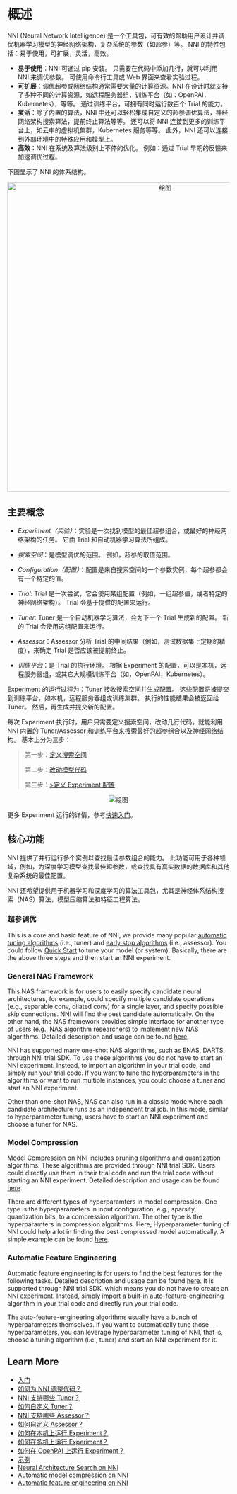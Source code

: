 # 概述

NNI (Neural Network Intelligence) 是一个工具包，可有效的帮助用户设计并调优机器学习模型的神经网络架构，复杂系统的参数（如超参）等。 NNI 的特性包括：易于使用，可扩展，灵活，高效。

* **易于使用**：NNI 可通过 pip 安装。 只需要在代码中添加几行，就可以利用 NNI 来调优参数。 可使用命令行工具或 Web 界面来查看实验过程。
* **可扩展**：调优超参或网络结构通常需要大量的计算资源。NNI 在设计时就支持了多种不同的计算资源，如远程服务器组，训练平台（如：OpenPAI，Kubernetes），等等。 通过训练平台，可拥有同时运行数百个 Trial 的能力。
* **灵活**：除了内置的算法，NNI 中还可以轻松集成自定义的超参调优算法，神经网络架构搜索算法，提前终止算法等等。 还可以将 NNI 连接到更多的训练平台上，如云中的虚拟机集群，Kubernetes 服务等等。 此外，NNI 还可以连接到外部环境中的特殊应用和模型上。
* **高效**：NNI 在系统及算法级别上不停的优化。 例如：通过 Trial 早期的反馈来加速调优过程。

下图显示了 NNI 的体系结构。

<p align="center">
<img src="https://user-images.githubusercontent.com/23273522/51816536-ed055580-2301-11e9-8ad8-605a79ee1b9a.png" alt="绘图" width="700"/>
</p>

## 主要概念

* *Experiment（实验）*：实验是一次找到模型的最佳超参组合，或最好的神经网络架构的任务。 它由 Trial 和自动机器学习算法所组成。

* *搜索空间*：是模型调优的范围。 例如，超参的取值范围。

* *Configuration（配置）*：配置是来自搜索空间的一个参数实例，每个超参都会有一个特定的值。

* *Trial*: Trial 是一次尝试，它会使用某组配置（例如，一组超参值，或者特定的神经网络架构）。 Trial 会基于提供的配置来运行。

* *Tuner*: Tuner 是一个自动机器学习算法，会为下一个 Trial 生成新的配置。 新的 Trial 会使用这组配置来运行。

* *Assessor*：Assessor 分析 Trial 的中间结果（例如，测试数据集上定期的精度），来确定 Trial 是否应该被提前终止。

* *训练平台*：是 Trial 的执行环境。 根据 Experiment 的配置，可以是本机，远程服务器组，或其它大规模训练平台（如，OpenPAI，Kubernetes）。

Experiment 的运行过程为：Tuner 接收搜索空间并生成配置。 这些配置将被提交到训练平台，如本机，远程服务器组或训练集群。 执行的性能结果会被返回给 Tuner。 然后，再生成并提交新的配置。

每次 Experiment 执行时，用户只需要定义搜索空间，改动几行代码，就能利用 NNI 内置的 Tuner/Assessor 和训练平台来搜索最好的超参组合以及神经网络结构。 基本上分为三步：

> 第一步：[定义搜索空间](Tutorial/SearchSpaceSpec.md)
> 
> 第二步：[改动模型代码](TrialExample/Trials.md)
> 
> 第三步：[>定义 Experiment 配置](Tutorial/ExperimentConfig.md)

<p align="center">
<img src="https://user-images.githubusercontent.com/23273522/51816627-5d13db80-2302-11e9-8f3e-627e260203d5.jpg" alt="绘图"/>
</p>

更多 Experiment 运行的详情，参考[快速入门](Tutorial/QuickStart.md)。

## 核心功能

NNI 提供了并行运行多个实例以查找最佳参数组合的能力。 此功能可用于各种领域，例如，为深度学习模型查找最佳超参数，或查找具有真实数据的数据库和其他复杂系统的最佳配置。

NNI 还希望提供用于机器学习和深度学习的算法工具包，尤其是神经体系结构搜索（NAS）算法，模型压缩算法和特征工程算法。

### 超参调优

This is a core and basic feature of NNI, we provide many popular [automatic tuning algorithms](Tuner/BuiltinTuner.md) (i.e., tuner) and [early stop algorithms](Assessor/BuiltinAssessor.md) (i.e., assessor). You could follow [Quick Start](Tutorial/QuickStart.md) to tune your model (or system). Basically, there are the above three steps and then start an NNI experiment.

### General NAS Framework

This NAS framework is for users to easily specify candidate neural architectures, for example, could specify multiple candidate operations (e.g., separable conv, dilated conv) for a single layer, and specify possible skip connections. NNI will find the best candidate automatically. On the other hand, the NAS framework provides simple interface for another type of users (e.g., NAS algorithm researchers) to implement new NAS algorithms. Detailed description and usage can be found [here](NAS/Overview.md).

NNI has supported many one-shot NAS algorithms, such as ENAS, DARTS, through NNI trial SDK. To use these algorithms you do not have to start an NNI experiment. Instead, to import an algorithm in your trial code, and simply run your trial code. If you want to tune the hyperparameters in the algorithms or want to run multiple instances, you could choose a tuner and start an NNI experiment.

Other than one-shot NAS, NAS can also run in a classic mode where each candidate architecture runs as an independent trial job. In this mode, similar to hyperparameter tuning, users have to start an NNI experiment and choose a tuner for NAS.

### Model Compression

Model Compression on NNI includes pruning algorithms and quantization algorithms. These algorithms are provided through NNI trial SDK. Users could directly use them in their trial code and run the trial code without starting an NNI experiment. Detailed description and usage can be found [here](Compressor/Overview.md).

There are different types of hyperparamters in model compression. One type is the hyperparameters in input configuration, e.g., sparsity, quantization bits, to a compression algorithm. The other type is the hyperparamters in compression algorithms. Here, Hyperparameter tuning of NNI could help a lot in finding the best compressed model automatically. A simple example can be found [here](Compressor/AutoCompression.md).

### Automatic Feature Engineering

Automatic feature engineering is for users to find the best features for the following tasks. Detailed description and usage can be found [here](FeatureEngineering/Overview.md). It is supported through NNI trial SDK, which means you do not have to create an NNI experiment. Instead, simply import a built-in auto-feature-engineering algorithm in your trial code and directly run your trial code.

The auto-feature-engineering algorithms usually have a bunch of hyperparameters themselves. If you want to automatically tune those hyperparameters, you can leverage hyperparameter tuning of NNI, that is, choose a tuning algorithm (i.e., tuner) and start an NNI experiment for it.

## Learn More

* [入门](Tutorial/QuickStart.md)
* [如何为 NNI 调整代码？](TrialExample/Trials.md)
* [NNI 支持哪些 Tuner？](Tuner/BuiltinTuner.md)
* [如何自定义 Tuner？](Tuner/CustomizeTuner.md)
* [NNI 支持哪些 Assessor？](Assessor/BuiltinAssessor.md)
* [如何自定义 Assessor？](Assessor/CustomizeAssessor.md)
* [如何在本机上运行 Experiment？](TrainingService/LocalMode.md)
* [如何在多机上运行 Experiment？](TrainingService/RemoteMachineMode.md)
* [如何在 OpenPAI 上运行 Experiment？](TrainingService/PaiMode.md)
* [示例](TrialExample/MnistExamples.md)
* [Neural Architecture Search on NNI](NAS/Overview.md)
* [Automatic model compression on NNI](Compressor/Overview.md)
* [Automatic feature engineering on NNI](FeatureEngineering/Overview.md)